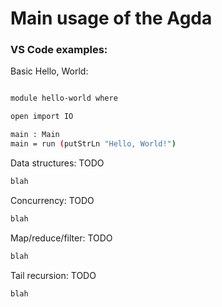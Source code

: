 # Main usage of the Agda
### VS Code examples:

Basic Hello, World:
```bash

module hello-world where

open import IO

main : Main
main = run (putStrLn "Hello, World!")
```

Data structures: TODO
```bash
blah
```
Concurrency: TODO
```bash
blah
```
Map/reduce/filter: TODO
```bash
blah
```
Tail recursion: TODO
```bash
blah
```
